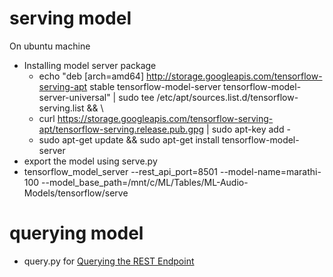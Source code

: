 # serving model

On ubuntu machine
- Installing model server package
  + echo "deb [arch=amd64] http://storage.googleapis.com/tensorflow-serving-apt stable tensorflow-model-server tensorflow-model-server-universal" | sudo tee /etc/apt/sources.list.d/tensorflow-serving.list && \
  + curl https://storage.googleapis.com/tensorflow-serving-apt/tensorflow-serving.release.pub.gpg | sudo apt-key add -
  + sudo apt-get update && sudo apt-get install tensorflow-model-server
- export the model using serve.py
- tensorflow_model_server --rest_api_port=8501 --model-name=marathi-100 --model_base_path=/mnt/c/ML/Tables/ML-Audio-Models/tensorflow/serve

# querying model
- query.py for [Querying the REST Endpoint](https://huggingface.co/blog/tf-serving-vision#querying-the-rest-endpoint)
